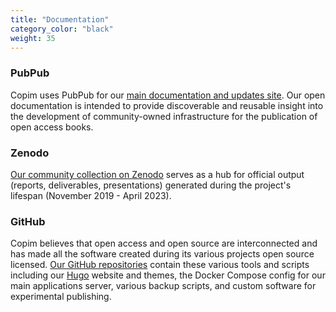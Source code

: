 ```yaml
---
title: "Documentation"
category_color: "black"
weight: 35
---
```


### PubPub

Copim uses PubPub for our [main documentation and updates site](https://copim.pubpub.org/). Our open documentation is intended to provide discoverable and reusable insight into the development of community-owned infrastructure for the publication of open access books.

### Zenodo

[Our community collection on Zenodo](https://zenodo.org/communities/copim/) serves as a hub for official output (reports, deliverables, presentations) generated during the project's lifespan (November 2019 - April 2023).

### GitHub

Copim believes that open access and open source are interconnected and has made all the software created during its various projects open source licensed. [Our GitHub repositories](https://github.com/COPIM) contain these various tools and scripts including our [Hugo](https://gohugo.io/) website and themes, the Docker Compose config for our main applications server, various backup scripts, and custom software for experimental publishing.